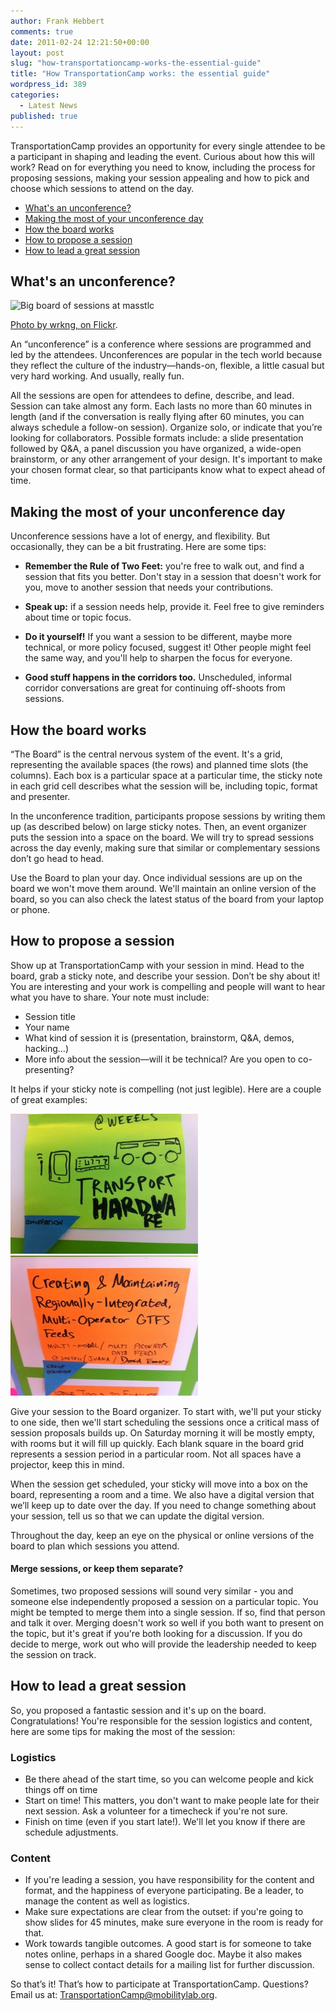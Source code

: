 ```yaml
---
author: Frank Hebbert
comments: true
date: 2011-02-24 12:21:50+00:00
layout: post
slug: "how-transportationcamp-works-the-essential-guide"
title: "How TransportationCamp works: the essential guide"
wordpress_id: 389
categories:
  - Latest News
published: true
---
```


TransportationCamp provides an opportunity for every single attendee to be a participant in shaping and leading the event.  Curious about how this will work? Read on for everything you need to know, including the process for proposing sessions, making your session appealing and how to pick and choose which sessions to attend on the day.

  * <a href="#what">What's an unconference?</a>
  * <a href="#most">Making the most of your unconference day</a>
  * <a href="#board">How the board works</a>
  * <a href="#propose">How to propose a session</a>
  * <a href="#lead">How to lead a great session</a>

## What's an unconference? <a name="what"></a>

![Big board of sessions at masstlc](http://farm2.static.flickr.com/1154/5099641006_fecd8f462c.jpg)

[Photo by wrkng, on Flickr](http://www.flickr.com/photos/wrkng/5099641006/).

An “unconference” is a conference where sessions are programmed and led by the attendees. Unconferences are popular in the tech world because they reflect the culture of the industry—hands-on, flexible, a little casual but very hard working. And usually, really fun.

All the sessions are open for attendees to define, describe, and lead. Session can take almost any form. Each lasts no more than 60 minutes in length (and if the conversation is really flying after 60 minutes, you can always schedule a follow-on session). Organize solo, or indicate that you’re looking for collaborators. Possible formats include: a slide presentation followed by Q&A, a panel discussion you have organized, a wide-open brainstorm, or any other arrangement of your design. It's important to make your chosen format clear, so that participants know what to expect ahead of time.

## Making the most of your unconference day <a name="most"></a>

Unconference sessions have a lot of energy, and flexibility. But occasionally, they can be a bit frustrating. Here are some tips:

* **Remember the Rule of Two Feet:** you're free to walk out, and find a session that fits you better. Don't stay in a session that doesn't work for you, move to another session that needs your contributions.

* **Speak up:** if a session needs help, provide it. Feel free to give reminders about time or topic focus.

* **Do it yourself!** If you want a session to be different, maybe more technical, or more policy focused, suggest it! Other people might feel the same way, and you'll help to sharpen the focus for everyone.

* **Good stuff happens in the corridors too.** Unscheduled, informal corridor conversations are great for continuing off-shoots from sessions.

## How the board works <a name="board"></a>

“The Board” is the central nervous system of the event. It's a grid, representing the available spaces (the rows) and planned time slots (the columns). Each box is a particular space at a particular time, the sticky note in each grid cell describes what the session will be, including topic, format and presenter.

In the unconference tradition, participants propose sessions by writing them up (as described below) on large sticky notes. Then, an event organizer puts the session into a space on the board. We will try to spread sessions across the day evenly, making sure that similar or complementary sessions don’t go head to head.

Use the Board to plan your day. Once individual sessions are up on the board we won't move them around.  We'll maintain an online version of the board, so you can also check the latest status of the board from your laptop or phone.

## How to propose a session <a name="propose"></a>

Show up at TransportationCamp with your session in mind. Head to the board, grab a sticky note, and describe your session. Don’t be shy about it!  You are interesting and your work is compelling and people will want to hear what you have to share. Your note must include:

* Session title
* Your name
* What kind of session it is (presentation, brainstorm, Q&A, demos, hacking…)
* More info about the session—will it be technical? Are you open to co-presenting?

It helps if your sticky note is compelling (not just legible). Here are a couple of great examples:

![](/assets/uploads/2011/02/board1-rot-300x224.jpg) ![](/assets/uploads/2011/02/board2-rot-300x224.jpg)

Give your session to the Board organizer. To start with, we'll put your sticky to one side, then we'll start scheduling the sessions once a critical mass of session proposals builds up. On Saturday morning it will be mostly empty, with rooms but it will fill up quickly. Each blank square in the board grid represents a session period in a particular room. Not all spaces have a projector, keep this in mind.

When the session get scheduled, your sticky will move into a box on the board, representing a room and a time. We also have a digital version that we’ll keep up to date over the day. If you need to change something about your session, tell us so that we can update the digital version.

Throughout the day, keep an eye on the physical or online versions of the board to plan which sessions you attend.

#### Merge sessions, or keep them separate?

Sometimes, two proposed sessions will sound very similar - you and someone else independently proposed a session on a particular topic. You might be tempted to merge them into a single session. If so, find that person and talk it over. Merging doesn't work so well if you both want to present on the topic, but it's great if you're both looking for a discussion. If you do decide to merge, work out who will provide the leadership needed to keep the session on track.

## How to lead a great session <a name="lead"></a>

So, you proposed a fantastic session and it's up on the board. Congratulations! You're responsible for the session logistics and content, here are some tips for making the most of the session:

### Logistics

* Be there ahead of the start time, so you can welcome people and kick things off on time
* Start on time! This matters, you don't want to make people late for their next session. Ask a volunteer for a timecheck if you're not sure.
* Finish on time (even if you start late!). We'll let you know if there are schedule adjustments.

### Content

* If you're leading a session, you have responsibility for the content and format, and the happiness of everyone participating. Be a leader, to manage the content as well as logistics.
* Make sure expectations are clear from the outset: if you're going to show slides for 45 minutes, make sure everyone in the room is ready for that.
* Work towards tangible outcomes. A good start is for someone to take notes online, perhaps in a shared Google doc. Maybe it also makes sense to collect contact details for a mailing list for further discussion.

So that’s it! That’s how to participate at TransportationCamp. Questions? Email us at:  TransportationCamp@mobilitylab.org.
